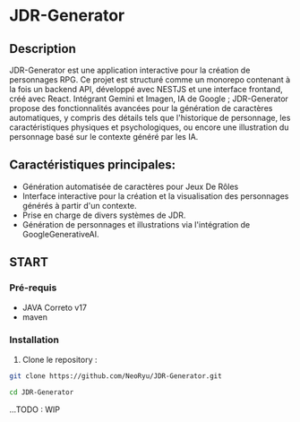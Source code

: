 # JDR-Generator

## Description
JDR-Generator est une application interactive pour la création de personnages RPG. Ce projet est structuré comme un monorepo contenant à la fois un backend API, développé avec NESTJS et une interface frontand, créé avec React. 
Intégrant Gemini et Imagen, IA de Google ; JDR-Generator propose des fonctionnalités avancées pour la génération de caractères automatiques, y compris des détails tels que l'historique de personnage, les caractéristiques physiques et psychologiques, ou encore une illustration du personnage basé sur le contexte généré par les IA.

## Caractéristiques principales: 
- Génération automatisée de caractères pour Jeux De Rôles
- Interface interactive pour la création et la visualisation des personnages générés à partir d'un contexte.
- Prise en charge de divers systèmes de JDR.
- Génération de personnages et illustrations via l'intégration de GoogleGenerativeAI.

## START

### Pré-requis
- JAVA Correto v17
- maven

### Installation
1. Clone le repository :
```bash
git clone https://github.com/NeoRyu/JDR-Generator.git
```
```bash
cd JDR-Generator
```

...TODO : WIP